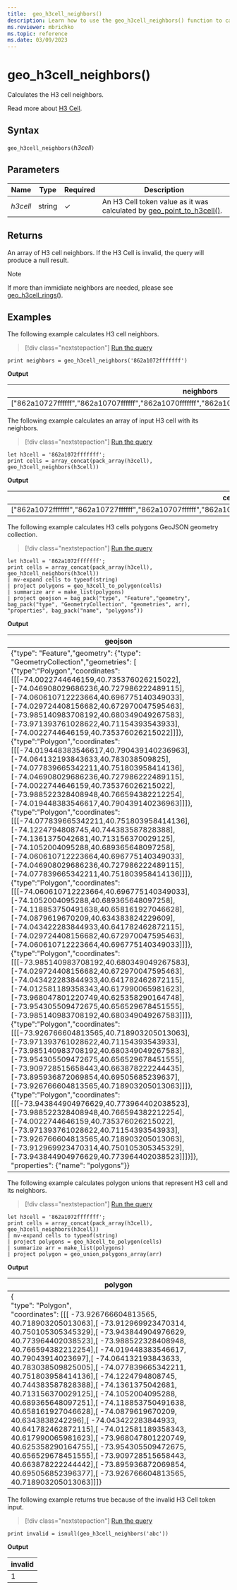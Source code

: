 ```yaml
---
title:  geo_h3cell_neighbors()
description: Learn how to use the geo_h3cell_neighbors() function to calculate the H3 cell neighbors.
ms.reviewer: mbrichko
ms.topic: reference
ms.date: 03/09/2023
---
```

# geo_h3cell_neighbors()

Calculates the H3 cell neighbors.

Read more about [H3 Cell](https://eng.uber.com/h3/).

## Syntax

`geo_h3cell_neighbors(`*h3cell*`)`

## Parameters

|Name|Type|Required|Description|
|--|--|--|--|
| *h3cell* | string | &check; | An H3 Cell token value as it was calculated by [geo_point_to_h3cell()](geo-point-to-h3cell-function.md).|

## Returns

An array of H3 cell neighbors. If the H3 Cell is invalid, the query will produce a null result.

> [!NOTE]
> If more than immidiate neighbors are needed, please see [geo_h3cell_rings()](geo-h3cell-rings-function.md).

## Examples

The following example calculates H3 cell neighbors.

> [!div class="nextstepaction"]
> <a href="https://dataexplorer.azure.com/clusters/help/databases/Samples?query=H4sIAAAAAAAAAysoyswrUchLzUzPSMovKlawVUhPzY/PME5OzcmJhwtrqFuYGSUaGpgbpUGAuiYA0YTxRzkAAAA=" target="_blank">Run the query</a>

```kusto
print neighbors = geo_h3cell_neighbors('862a1072fffffff')
```

**Output**

|neighbors|
|---|
|["862a10727ffffff","862a10707ffffff","862a1070fffffff","862a10777ffffff","862a100dfffffff","862a100d7ffffff"]|

The following example calculates an array of input H3 cell with its neighbors.

> [!div class="nextstepaction"]
> <a href="https://dataexplorer.azure.com/clusters/help/databases/Samples?query=H4sIAAAAAAAAA8tJLVHIME5OzclRsFVQtzAzSjQ0MDdKgwB1a66Cosy8EgWQfDFQQWJRUWJlfHJ+XnJiiUZBYnJ2PFhEA2KCpo5Cemp+PIQTn5eamZ6RlF9UDJPVBADbK8PrbAAAAA==" target="_blank">Run the query</a>

```kusto
let h3cell = '862a1072fffffff';
print cells = array_concat(pack_array(h3cell), geo_h3cell_neighbors(h3cell))
```

**Output**

|cells|
|---|
|["862a1072fffffff","862a10727ffffff","862a10707ffffff","862a1070fffffff","862a10777ffffff","862a100dfffffff","862a100d7ffffff"]|

The following example calculates H3 cells polygons GeoJSON geometry collection.

> [!div class="nextstepaction"]
> <a href="https://dataexplorer.azure.com/clusters/help/databases/Samples?query=H4sIAAAAAAAAA2WQ0UoDMRBF3/sVIS/NQgWtoIL4JOhnhGmcbtMmmZBMxRU/3sluigXzlLlz58xNArI63DsMQb2o9dPDFu5uH7f75ayfV7n4xKr1qxigFJiso+SATQZ3srNiFsKwUSOSXQqb0I+HHZV66Q6rHxU/b/ArQ/roSCbFU0bam8qyaWyeXOiIjlWmMI2U2t4rLJPtDTMj2kQ9xwjFf2MLKPYIJ7TBV8nYGddcgR0rJfHtYLTtFUa3EHqj9BsCn4tctbgicplE/W97781XCkGQnlJT+4jHKpUkkf/QsjRj4UX7AyWIM+iSTw/DL9SI6V2KAQAA" target="_blank">Run the query</a>

```kusto
let h3cell = '862a1072fffffff';
print cells = array_concat(pack_array(h3cell), geo_h3cell_neighbors(h3cell))
| mv-expand cells to typeof(string)
| project polygons = geo_h3cell_to_polygon(cells)
| summarize arr = make_list(polygons)
| project geojson = bag_pack("type", "Feature","geometry", bag_pack("type", "GeometryCollection", "geometries", arr), "properties", bag_pack("name", "polygons"))
```

**Output**

|geojson|
|---|
|{"type": "Feature","geometry": {"type": "GeometryCollection","geometries": [<br>  {"type":"Polygon","coordinates":[[[-74.0022744646159,40.735376026215022],[-74.046908029686236,40.727986222489115],[-74.060610712223664,40.696775140349033],[-74.029724408156682,40.672970047595463],[-73.985140983708192,40.680349049267583],[-73.971393761028622,40.71154393543933],[-74.0022744646159,40.735376026215022]]]},<br>  {"type":"Polygon","coordinates":[[[-74.019448383546617,40.790439140236963],[-74.064132193843633,40.783038509825],[-74.077839665342211,40.751803958414136],[-74.046908029686236,40.727986222489115],[-74.0022744646159,40.735376026215022],[-73.988522328408948,40.766594382212254],[-74.019448383546617,40.790439140236963]]]},<br>  {"type":"Polygon","coordinates":[[[-74.077839665342211,40.751803958414136],[-74.1224794808745,40.744383587828388],[-74.1361375042681,40.713156370029125],[-74.1052004095288,40.689365648097258],[-74.060610712223664,40.696775140349033],[-74.046908029686236,40.727986222489115],[-74.077839665342211,40.751803958414136]]]},<br>  {"type":"Polygon","coordinates":[[[-74.060610712223664,40.696775140349033],[-74.1052004095288,40.689365648097258],[-74.118853750491638,40.658161927046628],[-74.0879619670209,40.634383824229609],[-74.043422283844933,40.641782462872115],[-74.029724408156682,40.672970047595463],[-74.060610712223664,40.696775140349033]]]},<br>  {"type":"Polygon","coordinates":[[[-73.985140983708192,40.680349049267583],[-74.029724408156682,40.672970047595463],[-74.043422283844933,40.641782462872115],[-74.012581189358343,40.617990065981623],[-73.968047801220749,40.625358290164748],[-73.954305509472675,40.656529678451555],[-73.985140983708192,40.680349049267583]]]},<br>  {"type":"Polygon","coordinates":[[[-73.926766604813565,40.718903205013063],[-73.971393761028622,40.71154393543933],[-73.985140983708192,40.680349049267583],[-73.954305509472675,40.656529678451555],[-73.909728515658443,40.663878222244435],[-73.895936872069854,40.69505685239637],[-73.926766604813565,40.718903205013063]]]},<br>  {"type":"Polygon","coordinates":[[[-73.943844904976629,40.773964402038523],[-73.988522328408948,40.766594382212254],[-74.0022744646159,40.735376026215022],[-73.971393761028622,40.71154393543933],[-73.926766604813565,40.718903205013063],[-73.912969923470314,40.750105305345329],[-73.943844904976629,40.773964402038523]]]}]},<br>  "properties": {"name": "polygons"}}|

The following example calculates polygon unions that represent H3 cell and its neighbors.

> [!div class="nextstepaction"]
> <a href="https://dataexplorer.azure.com/clusters/help/databases/Samples?query=H4sIAAAAAAAAA22PwQrCMAyG73uK3taBgk5QQXyWUmvW1bVNaTtx4sPbbh14MIdA8v/5kmiIpD8I0JpcSX0+tny/O7XdEvWlcl7ZSLIekoF7zycm0AoeqeNiYHOHLoRmQyQgWwpmQcn+hj6salN9iHlu4eW4vRdkRBInB9jRENMmmT3O4wNEJA71JNHmvT/YiKwIdEbkiTAaw716Qz4w2Q0fgGkV0o2F8YdbsKNVaFdkKP+k3HwBry+HcRoBAAA=" target="_blank">Run the query</a>

```kusto
let h3cell = '862a1072fffffff';
print cells = array_concat(pack_array(h3cell), geo_h3cell_neighbors(h3cell))
| mv-expand cells to typeof(string)
| project polygons = geo_h3cell_to_polygon(cells)
| summarize arr = make_list(polygons)
| project polygon = geo_union_polygons_array(arr)
```

**Output**

|polygon|
|---|
|{<br>  "type": "Polygon",<br>  "coordinates": [[[  -73.926766604813565,  40.718903205013063],[  -73.912969923470314,  40.750105305345329],[  -73.943844904976629,  40.773964402038523],[  -73.988522328408948,  40.766594382212254],[  -74.019448383546617,  40.79043914023697],[  -74.064132193843633,  40.783038509825005],[  -74.077839665342211,  40.751803958414136],[  -74.1224794808745,  40.744383587828388],[  -74.1361375042681,  40.713156370029125],[  -74.1052004095288,  40.689365648097251],[  -74.118853750491638,  40.658161927046628],[  -74.0879619670209,  40.6343838242296],[  -74.043422283844933,  40.641782462872115],[  -74.012581189358343,  40.617990065981623],[  -73.968047801220749,  40.625358290164755],[  -73.954305509472675,  40.656529678451555],[  -73.909728515658443,  40.663878222244442],[  -73.895936872069854,  40.695056852396377],[  -73.926766604813565,  40.718903205013063]]]}|

The following example returns true because of the invalid H3 Cell token input.

> [!div class="nextstepaction"]
> <a href="https://dataexplorer.azure.com/clusters/help/databases/Samples?query=H4sIAAAAAAAAAysoyswrUcjMK0vMyUxRsFXILM4rzcnRSE/Nj88wTk7NyYnPS81Mz0jKLyrWUE9MSlbX1AQAU7dmMDMAAAA=" target="_blank">Run the query</a>

```kusto
print invalid = isnull(geo_h3cell_neighbors('abc'))
```

**Output**

|invalid|
|---|
|1|
